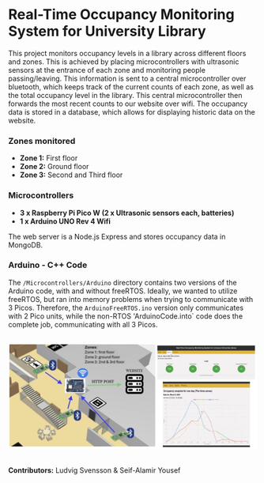 # Real-Time Occupancy Monitoring System for University Library

This project monitors occupancy levels in a library across different floors and zones. This is achieved by placing microcontrollers with ultrasonic sensors at the entrance of each zone and monitoring people passing/leaving. This information is sent to a central microcontroller over bluetooth, which keeps track of the current counts of each zone, as well as the total occupancy level in the library. This central microcontroller then forwards the most recent counts to our website over wifi. The occupancy data is stored in a database, which allows for displaying historic data on the website. 

### Zones monitored
- **Zone 1:** First floor
- **Zone 2:** Ground floor
- **Zone 3:** Second and Third floor

### Microcontrollers
- **3 x Raspberry Pi Pico W**<strong> (2 x Ultrasonic sensors each, batteries)</strong>
- **1 x Arduino UNO Rev 4 Wifi**


The web server is a Node.js Express and stores occupancy data in MongoDB.

### Arduino - C++ Code

The `/Microcontrollers/Arduino` directory contains two versions of the Arduino code, with and without freeRTOS. Ideally, we wanted to utilize freeRTOS, but ran into memory problems when trying to communicate with 3 Picos. Therefore, the `ArduinoFreeRTOS.ino` version only communicates with 2 Pico units, while the non-RTOS 'ArduinoCode.into` code does the complete job, communicating with all 3 Picos.

## 
<img src="OccupancyMonitoringWebsiteDemo.jpg" alt="structure"/>

## 
**Contributors:** Ludvig Svensson & Seif-Alamir Yousef
